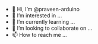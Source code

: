 - 👋 Hi, I’m @praveen-arduino
- 👀 I’m interested in ...
- 🌱 I’m currently learning ...
- 💞️ I’m looking to collaborate on ...
- 📫 How to reach me ...

<!---
praveen-arduino/praveen-arduino is a ✨ special ✨ repository because its `README.md` (this file) appears on your GitHub profile.
You can click the Preview link to take a look at your changes.
--->
